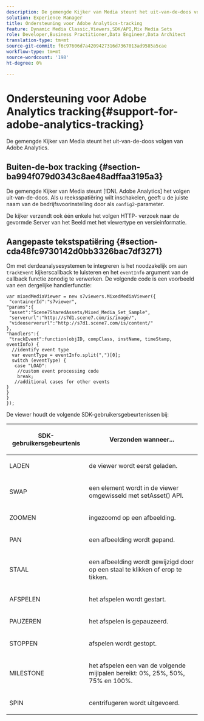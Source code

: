 ```yaml
---
description: De gemengde Kijker van Media steunt het uit-van-de-doos volgen van Adobe Analytics.
solution: Experience Manager
title: Ondersteuning voor Adobe Analytics-tracking
feature: Dynamic Media Classic,Viewers,SDK/API,Mix Media Sets
role: Developer,Business Practitioner,Data Engineer,Data Architect
translation-type: tm+mt
source-git-commit: f6c97606d7a4209427316d7367013ad9585a5cae
workflow-type: tm+mt
source-wordcount: '198'
ht-degree: 0%

---
```



# Ondersteuning voor Adobe Analytics tracking{#support-for-adobe-analytics-tracking}

De gemengde Kijker van Media steunt het uit-van-de-doos volgen van Adobe Analytics.

## Buiten-de-box tracking {#section-ba994f079d0343c8ae48adffaa3195a3}

De gemengde Kijker van Media steunt [!DNL Adobe Analytics] het volgen uit-van-de-doos. Als u reeksspatiëring wilt inschakelen, geeft u de juiste naam van de bedrijfsvoorinstelling door als `config2`-parameter.

De kijker verzendt ook één enkele het volgen HTTP- verzoek naar de gevormde Server van het Beeld met het viewertype en versieinformatie.

## Aangepaste tekstspatiëring {#section-cda48fc9730142d0bb3326bac7df3271}

Om met derdeanalysesystemen te integreren is het noodzakelijk om aan `trackEvent` kijkerscallback te luisteren en het `eventInfo` argument van de callback functie zonodig te verwerken. De volgende code is een voorbeeld van een dergelijke handlerfunctie:

```
var mixedMediaViewer = new s7viewers.MixedMediaViewer({ 
 "containerId":"s7viewer", 
"params":{ 
 "asset":"Scene7SharedAssets/Mixed_Media_Set_Sample", 
 "serverurl":"http://s7d1.scene7.com/is/image/", 
 "videoserverurl":"http://s7d1.scene7.com/is/content/" 
}, 
"handlers":{ 
 "trackEvent":function(objID, compClass, instName, timeStamp, eventInfo) { 
  //identify event type 
  var eventType = eventInfo.split(",")[0]; 
  switch (eventType) { 
   case "LOAD": 
    //custom event processing code 
    break; 
   //additional cases for other events 
} 
} 
} 
});
```

De viewer houdt de volgende SDK-gebruikersgebeurtenissen bij:

<table id="table_5D090E6614974D968E1A93B5727D859C"> 
 <thead> 
  <tr> 
   <th colname="col1" class="entry"> <p>SDK-gebruikersgebeurtenis </p> </th> 
   <th colname="col2" class="entry"> <p>Verzonden wanneer... </p> </th> 
  </tr> 
 </thead>
 <tbody> 
  <tr> 
   <td colname="col1"> <p> <span class="codeph"> LADEN  </span> </p> </td> 
   <td colname="col2"> <p>de viewer wordt eerst geladen. </p> </td> 
  </tr> 
  <tr> 
   <td colname="col1"> <p> <span class="codeph"> SWAP  </span> </p> </td> 
   <td colname="col2"> <p>een element wordt in de viewer omgewisseld met <span class="codeph"> setAsset() </span> API. </p> </td> 
  </tr> 
  <tr> 
   <td colname="col1"> <p> <span class="codeph"> ZOOMEN  </span> </p> </td> 
   <td colname="col2"> <p>ingezoomd op een afbeelding. </p> </td> 
  </tr> 
  <tr> 
   <td colname="col1"> <p> <span class="codeph"> PAN  </span> </p> </td> 
   <td colname="col2"> <p>een afbeelding wordt gepand. </p> </td> 
  </tr> 
  <tr> 
   <td colname="col1"> <p> <span class="codeph"> STAAL  </span> </p> </td> 
   <td colname="col2"> <p> een afbeelding wordt gewijzigd door op een staal te klikken of erop te tikken. </p> </td> 
  </tr> 
  <tr> 
   <td colname="col1"> <p> <span class="codeph"> AFSPELEN  </span> </p> </td> 
   <td colname="col2"> <p>het afspelen wordt gestart. </p> </td> 
  </tr> 
  <tr> 
   <td colname="col1"> <p> <span class="codeph"> PAUZEREN  </span> </p> </td> 
   <td colname="col2"> <p>het afspelen is gepauzeerd. </p> </td> 
  </tr> 
  <tr> 
   <td colname="col1"> <p> <span class="codeph"> STOPPEN  </span> </p> </td> 
   <td colname="col2"> <p>afspelen wordt gestopt. </p> </td> 
  </tr> 
  <tr> 
   <td colname="col1"> <p> <span class="codeph"> MILESTONE  </span> </p> </td> 
   <td colname="col2"> <p>het afspelen een van de volgende mijlpalen bereikt: 0%, 25%, 50%, 75% en 100%. </p> </td> 
  </tr> 
  <tr> 
   <td colname="col1"> <p> <span class="codeph"> SPIN  </span> </p> </td> 
   <td colname="col2"> <p>centrifugeren wordt uitgevoerd. </p> </td> 
  </tr> 
 </tbody> 
</table>

